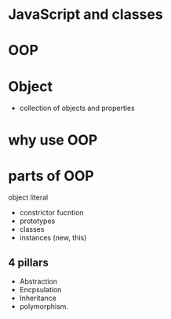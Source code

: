 # JavaScript and classes


# OOP

# Object
- collection of objects and properties 

# why use OOP

# parts of OOP
object literal

- constrictor fucntion
- prototypes
- classes
- instances (new, this)

## 4 pillars 
* Abstraction
* Encpsulation
* Inheritance
* polymorphism.
